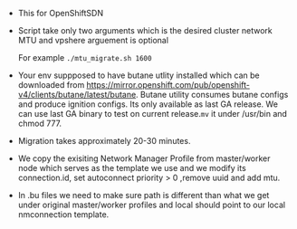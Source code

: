 - This for OpenShiftSDN

- Script take only two arguments which is the desired cluster network MTU and vpshere arguement is optional

  For example
  ```./mtu_migrate.sh 1600```
  
 - Your env suppposed to have butane utlity installed which can be downloaded from https://mirror.openshift.com/pub/openshift-v4/clients/butane/latest/butane. Butane utility consumes butane configs and produce ignition configs. Its only available as last GA release. We can use last GA binary to test on current release.```mv``` it under /usr/bin and chmod 777.
 
 - Migration takes approximately 20-30 minutes.
 
 - We copy the exisiting Network Manager Profile from master/worker node which serves as the template we use and we modify its connection.id, set autoconnect priority > 0 ,remove uuid and add mtu.
   
 - In .bu files we need to make sure path is different than what we get under original master/worker profiles and local should point to our local nmconnection template.

